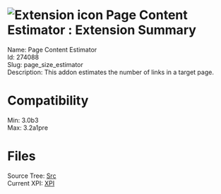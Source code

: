 # ![Extension icon](https://addons.thunderbird.net/static/img/addon-icons/search-64.png) Page Content Estimator : Extension Summary

Name: Page Content Estimator  
Id: 274088  
Slug: page_size_estimator  
Description: This addon estimates the number of links in a target page.
  

# Compatibility
Min: 3.0b3  
Max: 3.2a1pre  

# Files

Source Tree: [Src](C:/Dev/Thunderbird/ThunderKdB/xall/xOther/274088-page_size_estimator/src)  
Current XPI: [XPI](C:/Dev/Thunderbird/ThunderKdB/xall/xOther/274088-page_size_estimator/xpi)  



